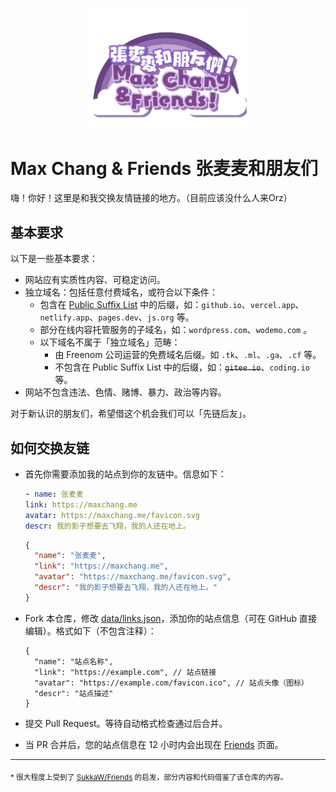 <p align="center">
    <img src="./assets/logo.svg" width="50%"/>
</p>

# Max Chang & Friends 张麦麦和朋友们

嗨！你好！这里是和我交换友情链接的地方。（目前应该没什么人来Orz）

## 基本要求

以下是一些基本要求：

-   网站应有实质性内容、可稳定访问。
-   独立域名：包括任意付费域名，或符合以下条件：
    -   包含在 [Public Suffix List](https://publicsuffix.org/list/public_suffix_list.dat) 中的后缀，如：`github.io`、`vercel.app`、`netlify.app`、`pages.dev`、`js.org` 等。
    -   部分在线内容托管服务的子域名，如：`wordpress.com`、`wodemo.com` 。
    -   以下域名不属于「独立域名」范畴：
        -   由 Freenom 公司运营的免费域名后缀。如 `.tk`、`.ml`、`.ga`、`.cf` 等。
        -   不包含在 Public Suffix List 中的后缀，如：~~`gitee.io`~~、`coding.io` 等。
-   网站不包含违法、色情、赌博、暴力、政治等内容。

对于新认识的朋友们，希望借这个机会我们可以「先链后友」。

## 如何交换友链

-   首先你需要添加我的站点到你的友链中。信息如下：

    ```yaml
    - name: 张麦麦
    link: https://maxchang.me
    avatar: https://maxchang.me/favicon.svg
    descr: 我的影子想要去飞翔，我的人还在地上。
    ```

    ```json
    {
      "name": "张麦麦",
      "link": "https://maxchang.me",
      "avatar": "https://maxchang.me/favicon.svg",
      "descr": "我的影子想要去飞翔，我的人还在地上。"
    }
    ```

-   Fork 本仓库，修改 [data/links.json](./data/links.json)，添加你的站点信息（可在 GitHub 直接编辑）。格式如下（不包含注释）：

    ```jsonc
    {
      "name": "站点名称",
      "link": "https://example.com", // 站点链接
      "avatar": "https://example.com/favicon.ico", // 站点头像（图标）
      "descr": "站点描述"
    }
    ```

-   提交 Pull Request。等待自动格式检查通过后合并。
-   当 PR 合并后，您的站点信息在 12 小时内会出现在 [Friends](https://maxchang.me/friends) 页面。

---

<sub>
* 很大程度上受到了 <a href="https://github.com/SukkaW/Friends">SukkaW/Friends</a> 的启发，部分内容和代码借鉴了该仓库的内容。
</sub>
